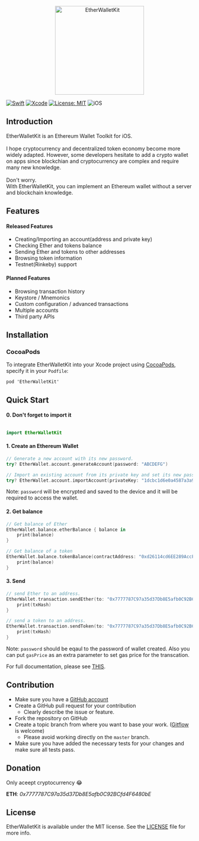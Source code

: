 
<p align="center">
<a href="http://kitura.io/">
<img src="https://i.imgur.com/Qyva4AF.png" height="240" alt="EtherWalletKit">
</a>

[![Swift](https://img.shields.io/badge/Swift-4.1-orange.svg)](https://swift.org)
[![Xcode](https://img.shields.io/badge/Xcode-9.4-blue.svg)](https://developer.apple.com/xcode)
[![License: MIT](https://img.shields.io/badge/License-MIT-yellow.svg)](https://opensource.org/licenses/MIT)
<img src="https://img.shields.io/badge/os-iOS-green.svg?style=flat" alt="iOS">

## Introduction

EtherWalletKit is an Ethereum Wallet Toolkit for iOS.<br><br>
I hope cryptocurrency and decentralized token economy become more widely adapted.
However, some developers hesitate to add a crypto wallet on apps since blockchian and cryptocurrency are complex and require many new knowledge. <br><br>
Don't worry. <br>With EtherWalletKit, you can implement an Ethereum wallet without a server and blockchain knowledge.

## Features
#### Released Features
* Creating/Importing an account(address and private key)
* Checking Ether and tokens balance
* Sending Ether and tokens to other addresses
* Browsing token information
* Testnet(Rinkeby) support
#### Planned Features
* Browsing transaction history 
* Keystore / Mnemonics
* Custom configuration / advanced transactions
* Multiple accounts
* Third party APIs

## Installation

### CocoaPods

<p>To integrate EtherWalletKit into your Xcode project using <a href="http://cocoapods.org">CocoaPods</a>, specify it in your <code>Podfile</code>:</p>

<pre><code class="ruby language-ruby">pod 'EtherWalletKit'</code></pre>

## Quick Start

#### 0. Don't forget to import it

``` swift

import EtherWalletKit

```

#### 1. Create an Ethereum Wallet

```swift
// Generate a new account with its new password.
try? EtherWallet.account.generateAccount(password: "ABCDEFG")

// Import an existing account from its private key and set its new password.
try? EtherWallet.account.importAccount(privateKey: "1dcbc1d6e0a4587a3a9095984cf051a1bc6ed975f15380a0ac97f01c0c045062, password: "ABCDEFG")
```

Note: ```password``` will be encrypted and saved to the device and it will be required to access the wallet.

#### 2. Get balance

```swift
// Get balance of Ether
EtherWallet.balance.etherBalance { balance in
    print(balance)
}

// Get balance of a token
EtherWallet.balance.tokenBalance(contractAddress: "0xd26114cd6EE289AccF82350c8d8487fedB8A0C07") { balance in
    print(balance)
}
```

#### 3. Send

```swift
// send Ether to an address.
EtherWallet.transaction.sendEther(to: "0x7777787C97a35d37Db8E5afb0C92BCfd4F6480bE", amount: "1.5", password: "ABCDEFG") { txHash in
    print(txHash)
}

// send a token to an address.
EtherWallet.transaction.sendToken(to: "0x7777787C97a35d37Db8E5afb0C92BCfd4F6480bE", contractAddress: "0xd26114cd6EE289AccF82350c8d8487fedB8A0C07", amount: "20", password: "ABCDEFG", decimal: 18) { txHash in
    print(txHash)
}
```

Note: ```password``` should be eqaul to the password of wallet created. Also you can put ```gasPrice``` as an extra parameter to set gas price for the transcation.

For full documentation, please see [THIS](./Docs/Document.md).

## Contribution

* Make sure you have a [GitHub account](https://github.com/signup/free)
* Create a GitHub pull request for your contribution
  * Clearly describe the issue or feature.
* Fork the repository on GitHub
* Create a topic branch from where you want to base your work. ([Gitflow](https://www.atlassian.com/git/tutorials/comparing-workflows/gitflow-workflow) is welcome)
  * Please avoid working directly on the `master` branch.
* Make sure you have added the necessary tests for your changes and make sure all tests pass.


## Donation

Only aceept cryptocurrency :joy: <br>

**ETH**: *0x7777787C97a35d37Db8E5afb0C92BCfd4F6480bE*


## License

EtherWalletKit is available under the MIT license. See the [LICENSE](./LICENSE) file for more info.
